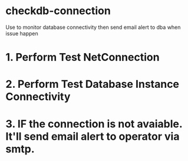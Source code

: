 # checkdb-connection
Use to monitor database connectivity then send email alert to dba when issue happen
# 1. Perform Test NetConnection

# 2. Perform Test Database Instance Connectivity

# 3. IF the connection is not avaiable. It'll send email alert to operator via smtp.
